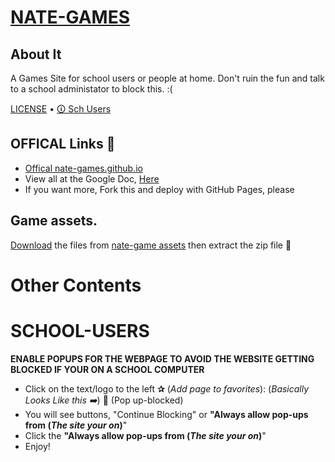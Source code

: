# [NATE-GAMES](https://nate-games.github.io/)
## About It
A Games Site for school users or people at home. Don't ruin the fun and talk to a school administator to block this. :(

[LICENSE](https://github.com/nate-games/nate-games.github.io/blob/main/LICENSE.md) • [🛈 Sch Users](#SCHOOL-USERS)

## OFFICAL Links 🔗
- [Offical nate-games.github.io](https://nate-games.github.io/)
- View all at the Google Doc, [Here](https://docs.google.com/document/d/1Kli63OZz99Y0QaoXK4MKlcHudKZEGX351D1we5Ttnrk/edit?usp=sharing)
- If you want more, Fork this and deploy with GitHub Pages, please
## Game assets.
[Download](https://github.com/nate-games/nate-game-assets/archive/refs/heads/main.zip) the files from [nate-game assets](https://github.com/nate-games/nate-game-assets) then extract the zip file 📁

# Other Contents

# SCHOOL-USERS
**ENABLE POPUPS FOR THE WEBPAGE TO AVOID THE WEBSITE GETTING BLOCKED IF YOUR ON A SCHOOL COMPUTER**

- Click on the text/logo to the left **✰** (*Add page to favorites*): (*Basically Looks Like this ➡️*) 🚫 (Pop up-blocked)
- You will see buttons, "Continue Blocking" or **"Always allow pop-ups from (*The site your on*)**"
- Click the  **"Always allow pop-ups from (*The site your on*)**"
- Enjoy!
